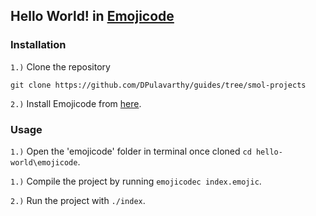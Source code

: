 ## Hello World! in [Emojicode](https://www.emojicode.org/)

### Installation

`1.)` Clone the repository
```
git clone https://github.com/DPulavarthy/guides/tree/smol-projects
```

`2.)` Install Emojicode from [here](https://www.emojicode.org/docs/guides/install.html).

### Usage

`1.)` Open the 'emojicode' folder in terminal once cloned `cd hello-world\emojicode`.

`1.)` Compile the project by running `emojicodec index.emojic`.

`2.)` Run the project with `./index`.
